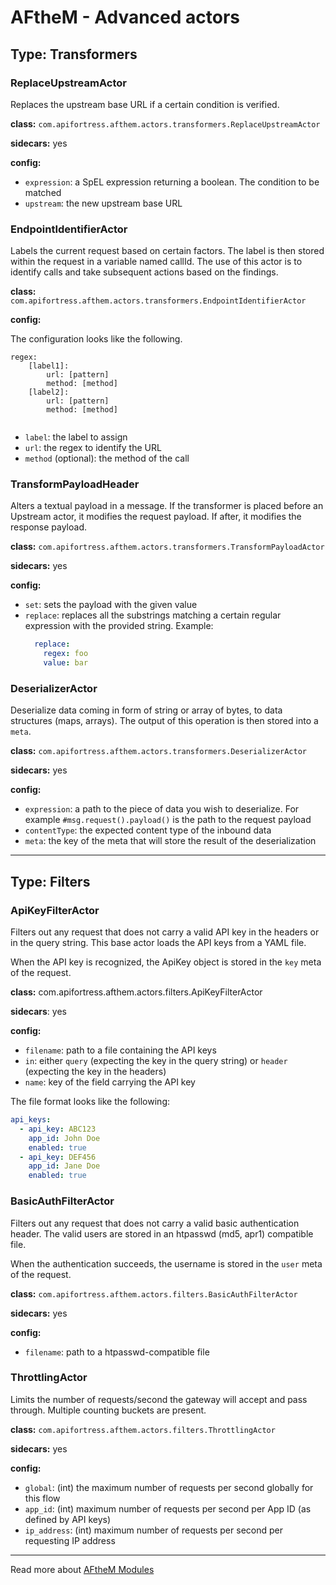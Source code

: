 # AFtheM - Advanced actors

## Type: Transformers

### ReplaceUpstreamActor

Replaces the upstream base URL if a certain condition is verified.

**class:** `com.apifortress.afthem.actors.transformers.ReplaceUpstreamActor`

**sidecars:** yes

**config:**

* `expression`: a SpEL expression returning a boolean. The condition to be matched
* `upstream`: the new upstream base URL

### EndpointIdentifierActor
Labels the current request based on certain factors. The label is then stored within the request in a variable
named callId. The use of this actor is to identify calls and take subsequent actions based on the findings.

**class:** `com.apifortress.afthem.actors.transformers.EndpointIdentifierActor`

**config:**

The configuration looks like the following.
```
regex:
    [label1]:
        url: [pattern]
        method: [method] 
    [label2]:
        url: [pattern]
        method: [method]
    
```
* `label`: the label to assign
* `url`: the regex to identify the URL
* `method` (optional): the method of the call


### TransformPayloadHeader

Alters a textual payload in a message. If the transformer is placed before an Upstream actor, it modifies the request
payload. If after, it modifies the response payload.

**class:** `com.apifortress.afthem.actors.transformers.TransformPayloadActor`

**sidecars:** yes

**config:**

* `set`: sets the payload with the given value
* `replace`: replaces all the substrings matching a certain regular expression with the provided string. Example:
  ```yaml
    replace:
      regex: foo
      value: bar
  ```

### DeserializerActor

Deserialize data coming in form of string or array of bytes, to data structures (maps, arrays). The output of this
operation is then stored into a `meta`.

**class:** `com.apifortress.afthem.actors.transformers.DeserializerActor`

**sidecars:** yes

**config:**

* `expression`: a path to the piece of data you wish to deserialize. For example `#msg.request().payload()` is the path
  to the request payload
* `contentType`: the expected content type of the inbound data
* `meta`: the key of the meta that will store the result of the deserialization

***

## Type: Filters

### ApiKeyFilterActor

Filters out any request that does not carry a valid API key in the headers or in the query string.
This base actor loads the API keys from a YAML file.

When the API key is recognized, the ApiKey object is stored in the `key` meta of the request.

**class:** com.apifortress.afthem.actors.filters.ApiKeyFilterActor

**sidecars**: yes

**config:**

* `filename`: path to a file containing the API keys
* `in`: either `query` (expecting the key in the query string) or `header` (expecting the key in the headers)
* `name`: key of the field carrying the API key

The file format looks like the following:

```yaml
api_keys:
  - api_key: ABC123
    app_id: John Doe
    enabled: true
  - api_key: DEF456
    app_id: Jane Doe
    enabled: true
```

### BasicAuthFilterActor

Filters out any request that does not carry a valid basic authentication header. The valid users are stored
in an htpasswd (md5, apr1) compatible file.

When the authentication succeeds, the username is stored in the `user` meta of the request.

**class:** `com.apifortress.afthem.actors.filters.BasicAuthFilterActor`

**sidecars:** yes

**config:**

* `filename`: path to a htpasswd-compatible file

### ThrottlingActor

Limits the number of requests/second the gateway will accept and pass through. Multiple counting buckets are present.

**class:** `com.apifortress.afthem.actors.filters.ThrottlingActor`

**sidecars:** yes

**config:**

* `global`: (int) the maximum number of requests per second globally for this flow
* `app_id`: (int) maximum number of requests per second per App ID (as defined by API keys)
* `ip_address`: (int) maximum number of requests per second per requesting IP address

---

Read more about [AFtheM Modules](08_modules_actors.md)
